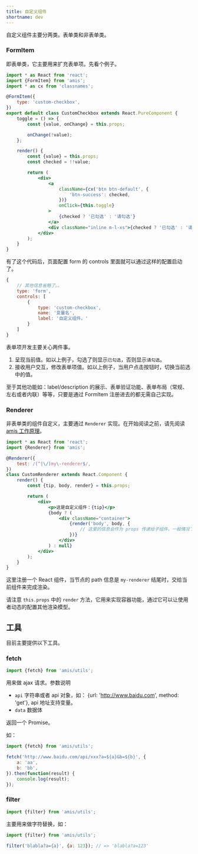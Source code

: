 ```yaml
---
title: 自定义组件
shortname: dev
---
```


自定义组件主要分两类。表单类和非表单类。

### FormItem

即表单类，它主要用来扩充表单项。先看个例子。

```jsx
import * as React from 'react';
import {FormItem} from 'amis';
import * as cx from 'classnames';

@FormItem({
    type: 'custom-checkbox',
})
export default class CustomCheckbox extends React.PureComponent {
    toggle = () => {
        const {value, onChange} = this.props;

        onChange(!value);
    };

    render() {
        const {value} = this.props;
        const checked = !!value;

        return (
            <div>
                <a
                    className={cx('btn btn-default', {
                        'btn-success': checked,
                    })}
                    onClick={this.toggle}
                >
                    {checked ? '已勾选' : '请勾选'}
                </a>
                <div className="inline m-l-xs">{checked ? '已勾选' : '请勾选'}</div>
            </div>
        );
    }
}
```

有了这个代码后，页面配置 form 的 controls 里面就可以通过这样的配置启动了。

```js
{
    // 其他信息省略了。。
    type: 'form',
    controls: [
        {
            type: 'custom-checkbox',
            name: '变量名',
            label: '自定义组件。'
        }
    ]
}
```

表单项开发主要关心两件事。

1. 呈现当前值。如以上例子，勾选了则显示`已勾选`，否则显示`请勾选`。
2. 接收用户交互，修改表单项值。如以上例子，当用户点击按钮时，切换当前选中的值。

至于其他功能如：label/description 的展示、表单验证功能、表单布局（常规、左右或者内联）等等，只要是通过 FormItem 注册进去的都无需自己实现。

### Renderer

非表单类的组件自定义，主要通过 `Renderer` 实现。在开始阅读之前，请先阅读 [amis 工作原理](./sdk#工作原理)。

```jsx
import * as React from 'react';
import {Renderer} from 'amis';

@Renderer({
    test: /(^|\/)my\-renderer$/,
})
class CustomRenderer extends React.Component {
    render() {
        const {tip, body, render} = this.props;

        return (
            <div>
                <p>这是自定义组件：{tip}</p>
                {body ? (
                    <div className="container">
                        {render('body', body, {
                            // 这里的信息会作为 props 传递给子组件，一般情况下都不需要这个
                        })}
                    </div>
                ) : null}
            </div>
        );
    }
}
```

这里注册一个 React 组件，当节点的 path 信息是 `my-renderer` 结尾时，交给当前组件来完成渲染。

请注意 `this.props` 中的 `render` 方法，它用来实现容器功能，通过它可以让使用者动态的配置其他渲染模型。

## 工具

目前主要提供以下工具。

### fetch

```jsx
import {fetch} from 'amis/utils';
```

用来做 ajax 请求。参数说明

-   `api` 字符串或者 api 对象，如： {url: 'http://www.baidu.com', method: 'get'}, api 地址支持变量。
-   `data` 数据体

返回一个 Promise。

如：

```js
import {fetch} from 'amis/utils';

fetch('http://www.baidu.com/api/xxx?a=${a}&b=${b}', {
    a: 'aa',
    b: 'bb',
}).then(function(result) {
    console.log(result);
});
```

### filter

```jsx
import {filter} from 'amis/utils';
```

主要用来做字符替换，如：

```js
import {filter} from 'amis/utils';

filter('blabla?a={a}', {a: 123}); // => 'blabla?a=123'
```
